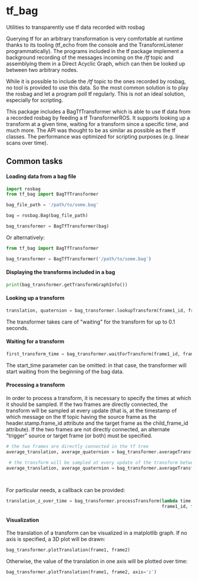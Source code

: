 # tf_bag


Utilities to transparently use tf data recorded with rosbag

Querying tf for an arbitrary transformation is very comfortable
at runtime thanks to its tooling (tf_echo from the console and
the TransformListener programmatically). The programs included in the
tf package implement a background recording of the messages incoming on
the */tf* topic and assemblying them in a Direct Acyclic Graph, which
can then be looked up between two arbitrary nodes.

While it is possible to include the */tf* topic to the ones recorded by
rosbag, no tool is provided to use this data. So the most common solution
is to play the rosbag and let a program poll tf regularly. This is not
an ideal solution, especially for scripting.

This package includes a BagTfTransformer which is able to use tf data
from a recorded rosbag by feeding a tf TransformerROS.
It supports looking up a transform at a given time,
waiting for a transform since a specific time, and much more. The API was
thought to be as similar as possible as the tf classes. The performance
was optimized for scripting purposes (e.g. linear scans over time).

## Common tasks

#### Loading data from a bag file
```python
import rosbag
from tf_bag import BagTfTransformer

bag_file_path = '/path/to/some.bag'

bag = rosbag.Bag(bag_file_path)

bag_transformer = BagTfTransformer(bag)
```

Or alternatively:

```python
from tf_bag import BagTfTransformer

bag_transformer = BagTfTransformer('/path/to/some.bag')
```

#### Displaying the transforms included in a bag
```python
print(bag_transformer.getTransformGraphInfo())
```

#### Looking up a transform
```python
translation, quaternion = bag_transformer.lookupTransform(frame1_id, frame2_id, time)
```

The transformer takes care of "waiting" for the transform for up to 0.1
seconds.

#### Waiting for a transform
```python
first_transform_time = bag_transformer.waitForTransform(frame1_id, frame2_id, start_time)
```

The start_time parameter can be omitted: in that case, the transformer will
start waiting from the beginning of the bag data.

#### Processing a transform

In order to process a transform, it is necessary to specify the times at
which it should be sampled. If the two frames are directly connected, the
transform will be sampled at every update (that is, at the timestamp of
which message on the tf topic having the source frame as the header.stamp.frame_id
attribute and the target frame as the child_frame_id attribute). If the
two frames are not directly connected, an alternate "trigger" source or target
frame (or both) must be specified.

```python
# the two frames are directly connected in the tf tree
average_translation, average_quaternion = bag_transformer.averageTransform(frame1_id, frame2_id)

 # the transform will be sampled at every update of the transform between frame1 and frame2
average_translation, average_quaternion = bag_transformer.averageTransform(frame3, frame6,
                                                                           trigger_orig_frame=frame1_id,
                                                                           trigger_dest_frame=frame2_id)
```

For particular needs, a callback can be provided:
```python
translation_z_over_time = bag_transformer.processTransform(lambda time, transform: transform[0][2], 
                                                           frame1_id, frame2_id, start_time)
```

#### Visualization

The translation of a transform can be visualized in a matplotlib graph.
If no axis is specified, a 3D plot will be drawn:
```python
bag_transformer.plotTranslation(frame1, frame2)
```

Otherwise, the value of the translation in one axis will be plotted over time:
```python
bag_transformer.plotTranslation(frame1, frame2, axis='z')
```

